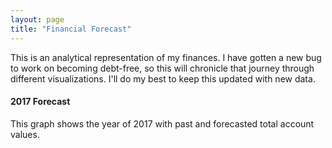 ```yaml
---
layout: page
title: "Financial Forecast"
---
```


This is an analytical representation of my finances.
I have gotten a new bug to work on becoming debt-free, so this will chronicle that journey through different visualizations.
I'll do my best to keep this updated with new data.

#### 2017 Forecast
This graph shows the year of 2017 with past and forecasted total account values.

<div id="graphs"></div>

<style>
#graphs {
  font-family: "Fira Sans", "Helvetica Neue", Helvetica, Arial, sans-serif;
  text-align: center;
}

.graph .axis {
    fill: #6F7783;
    font-size: 11px;
}
.graph .axis line,
.graph .axis path {
    stroke-width: hairline;
    fill: none;
    stroke: #6F7783;
    shape-rendering: crispEdges
}
.graph path.path {
    stroke: #4B515D;
    stroke-width: 2px;
    stroke-opacity: 1;
    fill: none
}

g.axis.y path.domain {
  display: none;
}

g.axis path.domain {
  opacity: 0.2;
}

g.axis line {
  opacity: 0.2;
}
</style>

<script src="http://d3js.org/d3.v3.min.js"></script>

<script>
  // Set the dimensions of the canvas / graph
  var	margin = {top: 30, right: 20, bottom: 30, left: 50},
  	width = 600 - margin.left - margin.right,
  	height = 270 - margin.top - margin.bottom;

  // Parse the date / time
  var	parseDate = d3.time.format("%m/%d/%y").parse;

  // Set the ranges
  var	x = d3.time.scale().range([0, width]);
  var	y = d3.scale.linear().range([height, 0]);

  // Define the axes
  var	xAxis = d3.svg.axis().scale(x)
  	.orient("bottom").ticks(6);

  var	yAxis = d3.svg.axis().scale(y)
  	.orient("left").ticks(3).tickPadding(5)
    .innerTickSize(-width)
    .outerTickSize(0);

  // Define the line
  var	valueline = d3.svg.line()
  	.x(function(d) { return x(d.Date); })
  	.y(function(d) { return y(d.Balance); });

  // Adds the svg canvas
  var	svg = d3.select("#graphs")
  	.append("svg")
      .attr("class", "graph")
  		.attr("width", width + margin.left + margin.right)
  		.attr("height", height + margin.top + margin.bottom)
  	.append("g")
  		.attr("transform", "translate(" + margin.left + "," + margin.top + ")");

  // Get the data
  d3.csv("data.csv", function(error, data) {
  	data.forEach(function(d) {
  		d.Date = parseDate(d.Date);
  		d.Balance = d.Balance.replace(/,/g, '').replace(/\$/g, '');
      if(d.Balance.includes("(")) {
        d.Balance = parseFloat(d.Balance.replace(/\(/g, '').replace(/\)/g, '')) * -1.0;
      } else {
        d.Balance = parseFloat(d.Balance);
      }
  	});

  	// Scale the range of the data
  	x.domain(d3.extent(data, function(d) { return d.Date; }));
  	y.domain([d3.min(data, function(d) { return d.Balance; }) - 15000, d3.max(data, function(d) { return d.Balance; }) + 15000]);

  	// Add the valueline path.
  	svg.append("path")
  		.attr("class", "path")
  		.attr("d", valueline(data));

  	// Add the X Axis
  	svg.append("g")
  		.attr("class", "x axis")
  		.attr("transform", "translate(0," + height + ")")
  		.call(xAxis);

  	// Add the Y Axis
  	svg.append("g")
  		.attr("class", "y axis")
  		.call(yAxis);

  });
</script>
